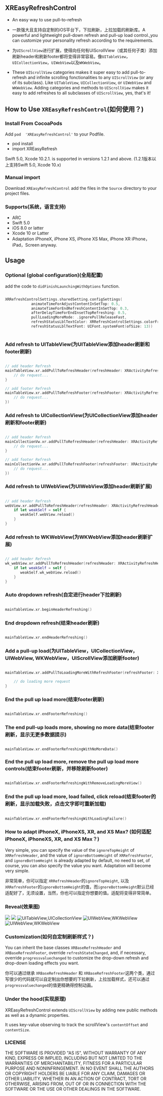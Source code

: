 ## XREasyRefreshControl

* An easy way to use pull-to-refresh
* 一款强大且支持自定制的iOS平台下，下拉刷新，上拉加载的刷新库。A powerful and lightweight pull-down refresh and pull-up load control.,you can customize your personality refresh according to the requirements. 

* 为`UIScrollView`进行扩展，使得向任何有UIScrollView（或其任何子类）添加刷新header和刷新footer都将变得非常容易。像`UITableView`，         `UICollectionView`，`UIWebView`以及`WKWebView`。
* These `UIScrollView` categories makes it super easy to add pull-to-refresh and infinite scrolling fonctionalities to any `UIScrollView` (or any of its subclass). Like `UITableView`, `UICollectionView`, or `UIWebView` and `WKWebView`. Adding categories and methods to `UIScrollView` makes it easy to add refreshes to all subclasses of `UIScrollView`, yes, that's it!

## How to Use `XREasyRefreshControl`(如何使用？)

### Install From CocoaPods

Add `pod  'XREasyRefreshControl'` to your Podfile.
* pod install
* import XREasyRefresh

Swift 5.0, Xcode 10.2.1. is supported in versions 1.2.1 and above.
(1.2.1版本以上支持Swift 5.0, Xcode 10.x)
  
### Manual import

Download `XREasyRefreshControl` add the files in the `Source` directory to your project files.

### Supports(系统，语言支持)

* ARC
* Swift 5.0
* iOS 8.0 or latter
* Xcode 10 or Latter
* Adaptation iPhoneX, iPhone XS, iPhone XS Max, iPhone XR
iPhone，iPad，Screen anyway.

## Usage

### Optional (global configuration)(全局配置)

add the code to `didFinishLaunchingWithOptions` function.
```swift

XRRefreshControlSettings.sharedSetting.configSettings(
            animateTimeForAdjustContentInSetTop: 0.5,
            animateTimeForEndRefreshContentInSetTop: 0.3,
            afterDelayTimeForEndInsetTopRefreshing: 0.5,
            pullLoadingMoreMode: .ignorePullReleaseFast,
            refreshStatusLblTextColor: XRRefreshControlSettings.colorFromRGB(hexRGB: 0x333333),
            refreshStatusLblTextFont: UIFont.systemFont(ofSize: 13))
	    
```

### Add refresh to UITableView(为UITableView添加header刷新和footer刷新)

```swift

// add header Refresh
mainTableView.xr.addPullToRefreshHeader(refreshHeader: XRActivityRefreshHeader(), heightForHeader: 65, ignoreTopHeight: XRRefreshMarcos.xr_StatusBarHeight) {
	// do request...
}

// add footer Refresh
mainTableView.xr.addPullToRefreshFooter(refreshFooter: XRActivityRefreshFooter(), refreshingClosure: {
	// do request...
})

```
### Add refresh to UICollectionView(为UICollectionView添加header刷新和footer刷新)

```swift

// add header Refresh
mainCollectionVw.xr.addPullToRefreshHeader(refreshHeader: XRActivityRefreshHeader()) { 
	// do request...
}

// add footer Refresh
mainCollectionVw.xr.addPullToRefreshFooter(refreshFooter: XRActivityRefreshFooter(), refreshingClosure: {
	// do request...
})

```
### Add refresh to UIWebView(为UIWebView添加header刷新扩展)

```swift

// add header Refresh
webView.xr.addPullToRefreshHeader(refreshHeader: XRActivityRefreshHeader()) { [weak self] in
	if let weakSelf = self {
	   weakSelf.webView.reload()
	}
}

```
### Add refresh to WKWebView(为WKWebView添加header刷新扩展)

```swift

// add header Refresh
wk_webView.xr.addPullToRefreshHeader(refreshHeader: XRActivityRefreshHeader()) { [weak self] in
	if let weakSelf = self {
	   weakSelf.wk_webView.reload()
	}
}

```

### Auto dropdown refresh(自定进行header下拉刷新)

```swift

mainTableView.xr.beginHeaderRefreshing()

```

### End dropdown refresh(结束header刷新)

```swift

mainTableView.xr.endHeaderRefreshing()

```


### Add a pull-up load(为UITableView，UICollectionView，UIWebView, WKWebView，UIScrollView添加刷新footer)

```swift

mainTableView.xr.addPullToLoadingMoreWithRefreshFooter(refreshFooter: XRActivityRefreshFooter(), heightForFooter: 55) {

	// do loading more request
}

```

### End the pull up load more(结束footer刷新)

```swift

mainTableView.xr.endFooterRefreshing()

```

### The end pull-up loads more, showing no more data(结束footer刷新，显示无更多数据提示)

```swift

mainTableView.xr.endFooterRefreshingWithNoMoreData()

```

### End the pull up load more, remove the pull up load more controls(结束footer刷新，并移除刷新footer)

```swift

mainTableView.xr.endFooterRefreshingWithRemoveLoadingMoreView()

```

### End the pull up load more, load failed, click reload(结束footer的刷新，显示加载失败，点击文字即可重新加载)

```swift

mainTableView.xr.endFooterRefreshingWithLoadingFailure()

```

### How to adapt iPhoneX, iPhoneXS, XR, and XS Max? (如何适配iPhoneX, iPhoneXS, XR, and XS Max？)

Very simple, you can specify the value of the `ignoreTopHeight` of `XRRefreshHeader`, and the value of `ignoreBottomHeight` of `XRRefreshFooter`, and `ignoreBottomHeight` is already adapted by default, no need to set, of course, you can also specify the value you want. Adaptation will become very simple.

非常简单，你可以指定 `XRRefreshHeader`的`ignoreTopHeight`, 以及 `XRRefreshFooter`的`ignoreBottomHeight`的值，而`ignoreBottomHeight`默认已经适配好了，无须设置，当然，你也可以指定你想要的值。适配将变得非常简单。

### Reveal(效果图)

![](https://github.com/hanzhuzi/XREasyRefreshControl/blob/master/gifs/1.gif)
![](https://github.com/hanzhuzi/XREasyRefreshControl/blob/master/gifs/2.gif)
![UITableView,UICollectionView](https://github.com/hanzhuzi/XREasyRefreshControl/blob/master/gifs/demo1.gif)
![UIWebView,WKWebView](https://github.com/hanzhuzi/XREasyRefreshControl/blob/master/gifs/demo2.gif)
![UIWebView,WKWebView](https://github.com/hanzhuzi/XREasyRefreshControl/blob/master/gifs/demo3.gif)

### Customization(如何自定制刷新样式？)

You can inherit the base classes `XRBaseRefreshHeader` and `XRBaseRefreshFooter`, override `refreshStateChanged`, and, if necessary, override `progressvaluechanged` to customize the drop-down refresh and drop-down loading effects you want.

你可以通过继承 `XRBaseRefreshHeader` 和 `XRBaseRefreshFooter`这两个类，通过写很少的代码就可以自定制出你想要的下拉刷新，上拉加载样式，还可以通过 `progressvaluechanged`的值更精确得控制动画。

### Under the hood(实现原理)

XREasyRefreshControl extends `UIScrollView` by adding new public methods as well as a dynamic properties. 

It uses key-value observing to track the scrollView's `contentOffset` and `contentSize`.

### LICENSE

THE SOFTWARE IS PROVIDED "AS IS", WITHOUT WARRANTY OF ANY KIND, EXPRESS OR
IMPLIED, INCLUDING BUT NOT LIMITED TO THE WARRANTIES OF MERCHANTABILITY,
FITNESS FOR A PARTICULAR PURPOSE AND NONINFRINGEMENT. IN NO EVENT SHALL THE
AUTHORS OR COPYRIGHT HOLDERS BE LIABLE FOR ANY CLAIM, DAMAGES OR OTHER
LIABILITY, WHETHER IN AN ACTION OF CONTRACT, TORT OR OTHERWISE, ARISING FROM,
OUT OF OR IN CONNECTION WITH THE SOFTWARE OR THE USE OR OTHER DEALINGS IN THE
SOFTWARE.












